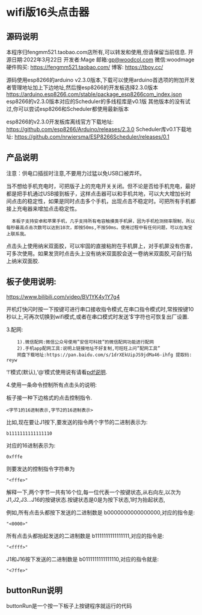 # wifi版16头点击器

## 源码说明

本程序归fengmm521.taobao.com店所有,可以转发和使用,但请保留当前信息.
开源日期:2022年3月22日
开发者:Mage
邮箱:gp@woodcol.com
微信:woodmage
硬件购买:
https://fengmm521.taobao.com/
博客:
https://tboy.cc/



源码使用esp8266的arduino v2.3.0版本,下载可以使用arduino首选项的附加开发者管理地址加上下边地址,然后搜esp8266的开发板选择2.3.0版本
https://arduino.esp8266.com/stable/package_esp8266com_index.json
esp8266的v2.3.0版本对应的Scheduler的多线程库是v0.1版
其他版本的没有试过,你可以尝试esp8266和Scheduler都使用最新版本

esp8266的v2.3.0开发板库离线官方下载地址:
https://github.com/esp8266/Arduino/releases/2.3.0
Scheduler库v0.1下载地址:
https://github.com/nrwiersma/ESP8266Scheduler/releases/0.1


## 产品说明
注意：供电口插拔时注意,不要用力过猛以免USB口被弄坏。

当不想给手机充电时，可把版子上的充电开关关闭。但不论是否给手机充电，最好都是把手机通过USB接到板子，这样点击器可以和手机共地，可以大大增加长时间点击的稳定性，如果是同时点击多个手机，出现点击不稳定时。可把所有手机都接上充电器来增加点击稳定性。

      本板子支持安卓和苹果手机，几乎支持所有电容触摸类手机屏，因为手机检测频率限制，所以每秒最高点击次数可以达到10次，即按50ms,不按50ms。使用过程中有任何问题，可以在淘宝上联系我。
点击头上使用纳米双面胶，可以牢固的直接粘附在手机屏上，对手机屏没有伤害，可多次使用。如果发货时点击头上没有纳米双面胶会送一卷纳米双面胶,可自行贴上纳米双面胶.

## 板子使用说明:
https://www.bilibili.com/video/BV1YK4y1Y7g4

开机灯快闪时按一下按键可进行串口接收指令模式,在串口指令模式时,常按按键10秒以上,可再次切换到wifi模式,或者在串口模式时发送’$’字符也可恢复出厂设置.

3.配网:
```
	1).微信配网:微信公众号使用”安信可科技”的微信配网功能进行配网
	2).手机app配网工具:说明上链接地址不好复制,可旺旺上问”配网工具”
	网盘下载地址:https://pan.baidu.com/s/1drXEkUipJS9jdMa46-ihfg 提取码: reyw
```
‘!’模式(默认),‘@‘模式使用说有请看[pdf说明](https://gitee.com/login?redirect_to_url=http%3A%2F%2Fgitee.com%2Fwoodcol%2Fwifi-16-head-clicker%2Fraw%2Fmaster%2Fwifi%25E7%2582%25B9%25E5%2587%25BB%25E5%2599%25A8%25E8%25AF%25B4%25E6%2598%258E.pdf).

4.使用一条命令控制所有点击头的说明:

板子接一种下边格式的点击控制指令.
```
<字节1的16进制表示,字节2的16进制表示>
```

比如,现在要让J1按下,要发送的指令两个字节的二进制表示为:

```
b1111111111111110
```
对应的16进制表示为:
```
0xfffe
```
则要发达的控制指令字符串为
```
"<fffe>"
```

解释一下,两个字节一共有16个位,每一位代表一个按键状态,从右向左,以次为J1,J2,J3...J16的按键状态.按键状态是0是为按下状态,1时为抬起状态,

例如,所有点击头都按下发送的二进制数是 b0000000000000000,对应的指令是:
```
"<0000>"
```
所有点击头都抬起发送的二进制数是 b1111111111111111,对应的指令是:
```
"<ffff>"
```
J1和J16按下发送的二进制数是 b0111111111111110,对应的指令就是:
```
"<7ffe>"
```


## buttonRun说明

buttonRun是一个按一下板子上按键程序就运行的代码